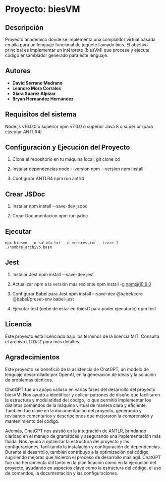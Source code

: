 # Proyecto: biesVM

## Descripción

Proyecto académico donde se implementa una compialdor virtual basada en pila para un lenguaje funcional de juguete llamado bies. El objetivo principal es implementar un intérprete (biesVM) que procese y ejecute código ensamblador generado para este lenguaje.

## Autores

-   **David Serrano Medrano**
-   **Leandro Mora Corrales**
-   **Xiara Suarez Alpizar**
-   **Bryan Hernandez Hernández**

## Requisitos del sistema

Node.js v16.0.0 o superior
npm v7.0.0 o superior
Java 8 o superior (para ejecutar ANTLR4)

## Configuración y Ejecución del Proyecto

1. Clona el repositorio en tu máquina local:
   git clone <URL-DEL-REPOSITORIO>
   cd <NOMBRE-DEL-REPOSITORIO>

2. Instalar dependencias
   node --version
   npm --version
   npm install

3. Configurar ANTLR4
   npm run antlr4

## Crear JSDoc

1. Instalar
   npm install --save-dev jsdoc

2. Crear Documentacion
   npm run jsdoc

## Ejecutar

    npx biesvm --o salida.txt --e errores.txt --trace 1 ./nombre_archivo.basm

## Jest

1. Instalar Jest
   npm install --save-dev jest

2. Actualizar npm a la versión más reciente
   npm install -g npm@10.9.0

3. Configurar Babel para Jest
   npm install --save-dev @babel/core @babel/preset-env babel-jest

4. Ejecutar test (debe de estar en /biesC para poder ejecutarlo)
   npm test

## Licencia

Este proyecto está licenciado bajo los términos de la licencia MIT. Consulta el archivo `LICENSE` para más detalles.

## Agradecimientos

Este proyecto se benefició de la asistencia de ChatGPT, un modelo de lenguaje desarrollado por OpenAI, en la generación de ideas y la solución de problemas técnicos.

ChatGPT fue un apoyo valioso en varias fases del desarrollo del proyecto biesVM. Nos ayudó a identificar y aplicar patrones de diseño que facilitaron la estructura y modularidad del código, lo que permitió implementar los distintos comandos de la máquina virtual de manera clara y eficiente. También fue clave en la documentación del proyecto, generando y revisando comentarios y descripciones que mejoraron la comprensión y mantenimiento del código.

Además, ChatGPT nos asistió en la integración de ANTLR, brindando claridad en el manejo de gramáticas y asegurando una implementación más fluida. Nos ayudó a optimizar la estructura del proyecto y las configuraciones, facilitando la instalación y configuración de dependencias. Durante el desarrollo, también contribuyó a la optimización del código, sugiriendo mejoras que hicieron el proceso de desarrollo más ágil. ChatGPT fue una herramienta útil tanto en la planificación como en la ejecución del proyecto, ayudando en aspectos clave como la estructura del código, el uso de comandos, la documentación y las configuraciones.

